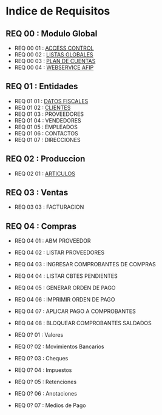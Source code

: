 # Indice de Requisitos

## REQ 00 : Modulo Global

- REQ 00 01 : [ACCESS CONTROL](<REQ 00 GLOBAL/REQ 00 01 Access Control.md>)
- REQ 00 02 : [LISTAS GLOBALES](<REQ 00 GLOBAL/REQ 00 02 ListasGlobales.md>)
- REQ 00 03 : [PLAN DE CUENTAS](<REQ 00 GLOBAL/REQ 00 03 Plan de Cuentas.md>)
- REQ 00 04 : [WEBSERVICE AFIP](<REQ 00 GLOBAL/REQ 00 03 Plan de Cuentas.md>)

## REQ 01 : Entidades
- REQ 01 01 : [DATOS FISCALES](<REQ 01 ENTIDADES/Req 01 01 Datos Fiscales.md>)
- REQ 01 02 : [CLIENTES](<REQ 01 02 Clientes/Req 01 02 Clientes.md>)
- REQ 01 03 : PROVEEDORES
- REQ 01 04 : VENDEDORES
- REQ 01 05 : EMPLEADOS
- REQ 01 06 : CONTACTOS
- REQ 01 07 : DIRECCIONES

## REQ 02 : Produccion
- REQ 02 01 : [ARTICULOS](<REQ 02 PRODUCCION/REQ 02 01 Articulos.md>)


## REQ 03 : Ventas
- REQ 03 03 : FACTURACION 



## REQ 04 : Compras
- REQ 04 01 : ABM PROVEEDOR
- REQ 04 02 : LISTAR PROVEEDORES
- REQ 04 03 : INGRESAR COMPROBANTES DE COMPRAS
- REQ 04 04 : LISTAR CBTES PENDIENTES
- REQ 04 05 : GENERAR ORDEN DE PAGO
- REQ 04 06 : IMPRIMIR ORDEN DE PAGO
- REQ 04 07 : APLICAR PAGO A COMPROBANTES
- REQ 04 08 : BLOQUEAR COMPROBANTES SALDADOS 

  
- REQ 0? 01 : Valores  
- REQ 0? 02 : Movimientos Bancarios 
- REQ 0? 03 : Cheques 
- REQ 0? 04 : Impuestos
- REQ 0? 05 : Retenciones
- REQ 0? 06 : Anotaciones
- REQ 0? 07 : Medios de Pago
